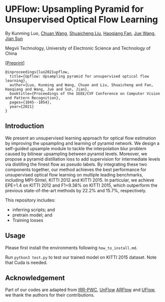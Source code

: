 # UPFlow: Upsampling Pyramid for Unsupervised Optical Flow Learning

By Kunming Luo, [Chuan Wang](http://wangchuan.github.io/index.html), [Shuaicheng Liu](http://www.liushuaicheng.org/), [Haoqiang Fan](https://scholar.google.com.hk/citations?hl=zh-CN&user=bzzBut4AAAAJ), [Jue Wang](http://www.juew.org/), [Jian Sun](https://scholar.google.com.hk/citations?hl=zh-CN&user=ALVSZAYAAAAJ)

Megvii Technology, University of Electronic Science and Technology of China

[[Preprint](https://arxiv.org/abs/2012.00212)]

    @inproceedings{luo2021upflow,
      title={Upflow: Upsampling pyramid for unsupervised optical flow learning},
      author={Luo, Kunming and Wang, Chuan and Liu, Shuaicheng and Fan, Haoqiang and Wang, Jue and Sun, Jian},
      booktitle={Proceedings of the IEEE/CVF Conference on Computer Vision and Pattern Recognition},
      pages={1045--1054},
      year={2021}
    }

## Introduction
We present an unsupervised learning approach for optical flow estimation by improving the upsampling and learning of pyramid network. We design a self-guided upsample module to tackle the interpolation blur problem caused by bilinear upsampling between pyramid levels. Moreover, we propose a pyramid distillation loss to add supervision for intermediate levels via distilling the finest flow as pseudo labels. By integrating these two components together, our method achieves the best performance for unsupervised optical flow learning on multiple leading benchmarks, including MPI-SIntel, KITTI 2012 and KITTI 2015. In particular, we achieve EPE=1.4 on KITTI 2012 and F1=9.38% on KITTI 2015, which outperform the previous state-of-the-art methods by 22.2% and 15.7%, respectively.

This repository includes:

- inferring scripts; and 
- pretrain model; and 
- Training losses

## Usage

Please first install the environments following `how_to_install.md`.

Run `python3 test.py` to test our trained model on KITTI 2015 dataset. Note that Cuda is needed.
    
## Acknowledgement
Part of our codes are adapted from [IRR-PWC](https://github.com/visinf/irr), [UnFlow](https://github.com/simonmeister/UnFlow) [ARFlow](https://github.com/lliuz/ARFlow) and [UFlow](https://github.com/google-research/google-research/tree/master/uflow), we thank the authors for their contributions.
